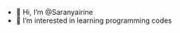 - 👋 Hi, I’m @Saranyairine
- 👀 I’m interested in learning programming codes


<!---
Saranyairine/Saranyairine is a ✨ special ✨ repository because its `README.md` (this file) appears on your GitHub profile.
You can click the Preview link to take a look at your changes.
--->
